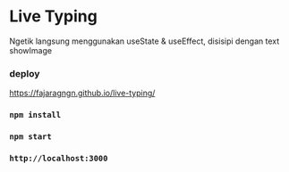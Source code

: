 # Live Typing

Ngetik langsung menggunakan useState & useEffect, disisipi dengan text showImage

### deploy
https://fajaragngn.github.io/live-typing/

### `npm install`

### `npm start`

### `http://localhost:3000`

